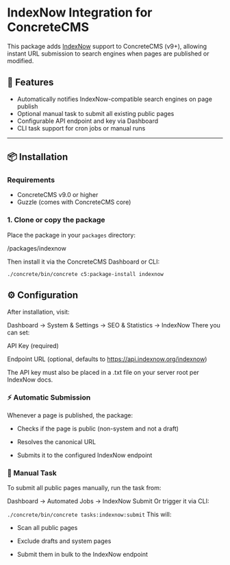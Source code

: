 # IndexNow Integration for ConcreteCMS

This package adds [IndexNow](https://www.indexnow.org/) support to ConcreteCMS (v9+), allowing instant URL submission to search engines when pages are published or modified.

## 🚀 Features

- Automatically notifies IndexNow-compatible search engines on page publish
- Optional manual task to submit all existing public pages
- Configurable API endpoint and key via Dashboard
- CLI task support for cron jobs or manual runs

---

## 📦 Installation

### Requirements

- ConcreteCMS v9.0 or higher
- Guzzle (comes with ConcreteCMS core)

### 1. Clone or copy the package

Place the package in your `packages` directory:

/packages/indexnow


Then install it via the ConcreteCMS Dashboard or CLI:

```./concrete/bin/concrete c5:package-install indexnow```

## ⚙️ Configuration
After installation, visit:

Dashboard → System & Settings → SEO & Statistics → IndexNow
There you can set:

API Key (required)

Endpoint URL (optional, defaults to https://api.indexnow.org/indexnow)

The API key must also be placed in a .txt file on your server root per IndexNow docs.

### ⚡ Automatic Submission
Whenever a page is published, the package:

- Checks if the page is public (non-system and not a draft)

- Resolves the canonical URL

- Submits it to the configured IndexNow endpoint

### 📌 Manual Task
To submit all public pages manually, run the task from:


Dashboard → Automated Jobs → IndexNow Submit
Or trigger it via CLI:

```./concrete/bin/concrete tasks:indexnow:submit```
This will:

- Scan all public pages

- Exclude drafts and system pages

- Submit them in bulk to the IndexNow endpoint
